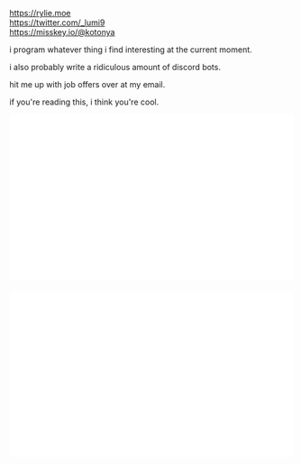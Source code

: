 https://rylie.moe  
https://twitter.com/_lumi9  
https://misskey.io/@kotonya

i program whatever thing i find interesting at the current moment.

i also probably write a ridiculous amount of discord bots.

hit me up with job offers over at my email.

if you're reading this, i think you're cool.

![](https://raw.githubusercontent.com/j1nxie/github-stats/master/generated/overview.svg)
![]()
![](https://raw.githubusercontent.com/j1nxie/github-stats/master/generated/languages.svg)
![]()

<!--- j1nxie/j1nxie is a ✨ special ✨ repository because its `README.md`
(this file) appears on your GitHub profile. You can click the Preview link to
take a look at your changes. --->
